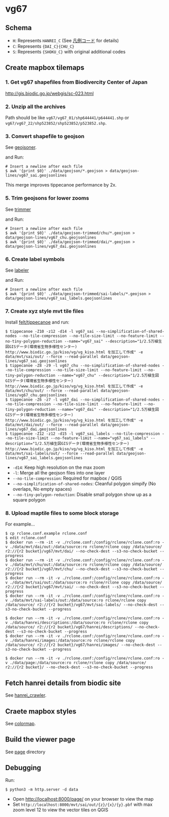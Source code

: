 # vg67

## Schema

- `H`: Represents `HANREI_C` (See [凡例コード](http://gis.biodic.go.jp/webgis/sc-015.html) for details)
- `C`: Represents `{DAI_C}{CHU_C}`
- `S`: Represents `{SHOKU_C}` with original additional codes

## Create mapbox tilemaps

### 1. Get vg67 shapefiles from Biodivercity Center of Japan

http://gis.biodic.go.jp/webgis/sc-023.html

### 2. Unzip all the archives

Path should be like `vg67/vg67_01/shp644441/p644441.shp` or `vg67/vg67_22/shp523852/shp523852/p523852.shp`.

### 3. Convert shapefile to geojson

See [geojsoner](./geojsoner/).

and Run:

```
# Insert a newline after each file
$ awk '{print $0}' ./data/geojson/*.geojson > data/geojson-lines/vg67_sai.geojsonlines
```

This merge improves tippecanoe performance by 2x.

### 5. Trim geojsons for lower zooms

See [trimmer](./trimmer/)

and Run:

```
# Insert a newline after each file
$ awk '{print $0}' ./data/geojson-trimmed/chu/*.geojson > data/geojson-lines/vg67_chu.geojsonlines
$ awk '{print $0}' ./data/geojson-trimmed/dai/*.geojson > data/geojson-lines/vg67_dai.geojsonlines
```

### 6. Create label symbols

See [labeler](./labeler/)

and Run:

```
# Insert a newline after each file
$ awk '{print $0}' ./data/geojson-trimmed/sai-labels/*.geojson > data/geojson-lines/vg67_sai_labels.geojsonlines
```
### 7. Create xyz style mvt tile files

Install [felt/tippecanoe](https://github.com/felt/tippecanoe) and run:

```
$ tippecanoe -Z10 -z12 -d14 -l vg67_sai --no-simplification-of-shared-nodes --no-tile-compression --no-tile-size-limit --no-feature-limit --no-tiny-polygon-reduction --name="vg67_sai" --description="1/2.5万植生図GISデータ(環境省生物多様性センター) http://www.biodic.go.jp/kiso/vg/vg_kiso.html を加工して作成" -e data/mvt/sai/out/ --force --read-parallel data/geojson-lines/vg67_sai.geojsonlines
$ tippecanoe -Z8 -z9 -l vg67_chu --no-simplification-of-shared-nodes --no-tile-compression --no-tile-size-limit --no-feature-limit --no-tiny-polygon-reduction --name="vg67_chu" --description="1/2.5万植生図GISデータ(環境省生物多様性センター) http://www.biodic.go.jp/kiso/vg/vg_kiso.html を加工して作成" -e data/mvt/chu/out/ --force --read-parallel data/geojson-lines/vg67_chu.geojsonlines
$ tippecanoe -Z6 -z7 -l vg67_dai --no-simplification-of-shared-nodes --no-tile-compression --no-tile-size-limit --no-feature-limit --no-tiny-polygon-reduction --name="vg67_dai" --description="1/2.5万植生図GISデータ(環境省生物多様性センター) http://www.biodic.go.jp/kiso/vg/vg_kiso.html を加工して作成" -e data/mvt/dai/out/ --force --read-parallel data/geojson-lines/vg67_dai.geojsonlines
$ tippecanoe -Z12 -z12 -d15 -l vg67_sai_labels --no-tile-compression --no-tile-size-limit --no-feature-limit --name="vg67_sai_labels" --description="1/2.5万植生図GISデータ(環境省生物多様性センター) http://www.biodic.go.jp/kiso/vg/vg_kiso.html を加工して作成" -e data/mvt/sai-labels/out/ --force --read-parallel data/geojson-lines/vg67_sai_labels.geojsonlines
```

- `-d14`: Keep high resolution on the max zoom
- `-l`: Merge all the geojson files into one layer
- `--no-tile-compression`: Required for mapbox / QGIS
- `--no-simplification-of-shared-nodes`: Cleanful polygon simpify (No overlaps, No empty spaces)
- `--no-tiny-polygon-reduction`: Disable small polygon show up as a square polygon

### 8. Upload maptile files to some block storage

For example...

```
$ cp rclone.conf.example rclone.conf
$ edit rclone.conf
$ docker run --rm -it -v ./rclone.conf:/config/rclone/rclone.conf:ro -v ./data/mvt/dai/out:/data/source:ro rclone/rclone copy /data/source/ r2://{r2 bucket}/vg67/mvt/dai/ --no-check-dest --s3-no-check-bucket --progress
$ docker run --rm -it -v ./rclone.conf:/config/rclone/rclone.conf:ro -v ./data/mvt/chu/out:/data/source:ro rclone/rclone copy /data/source/ r2://{r2 bucket}/vg67/mvt/chu/ --no-check-dest --s3-no-check-bucket --progress
$ docker run --rm -it -v ./rclone.conf:/config/rclone/rclone.conf:ro -v ./data/mvt/sai/out:/data/source:ro rclone/rclone copy /data/source/ r2://{r2 bucket}/vg67/mvt/sai/ --no-check-dest --s3-no-check-bucket --progress
$ docker run --rm -it -v ./rclone.conf:/config/rclone/rclone.conf:ro -v ./data/mvt/sai-labels/out:/data/source:ro rclone/rclone copy /data/source/ r2://{r2 bucket}/vg67/mvt/sai-labels/ --no-check-dest --s3-no-check-bucket --progress

$ docker run --rm -it -v ./rclone.conf:/config/rclone/rclone.conf:ro -v ./data/hanrei/descriptions:/data/source:ro rclone/rclone copy /data/source/ r2://{r2 bucket}/vg67/hanrei/descriptions/ --no-check-dest --s3-no-check-bucket --progress
$ docker run --rm -it -v ./rclone.conf:/config/rclone/rclone.conf:ro -v ./data/hanrei/images:/data/source:ro rclone/rclone copy /data/source/ r2://{r2 bucket}/vg67/hanrei/images/ --no-check-dest --s3-no-check-bucket --progress

$ docker run --rm -it -v ./rclone.conf:/config/rclone/rclone.conf:ro -v ./data/page:/data/source:ro rclone/rclone copy /data/source/ r2://{r2 bucket}/ --no-check-dest --s3-no-check-bucket --progress
```

## Fetch hanrei details from biodic site

See [hanrei_crawler](./hanrei_crawler/).

## Craete mapbox styles

See [colormap](./colormap/README.md).

## Build the viewer page

See [page](./page/README.md) directory

## Debugging

Run:

```
$ python3 -m http.server -d data
```

- Open <http://localhost:8000/page/> on your browser to view the map
- Set `http://localhost:8000/mvt/sai/out/{z}/{x}/{y}.pbf` with max zoom level 12 to view the vector tiles on QGIS
